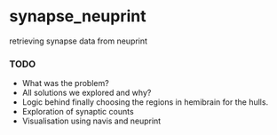 # synapse_neuprint
retrieving synapse data from neuprint 

### TODO
- What was the problem?
- All solutions we explored and why?
- Logic behind finally choosing the regions in hemibrain  for the hulls.
- Exploration of synaptic counts
- Visualisation using navis and neuprint
